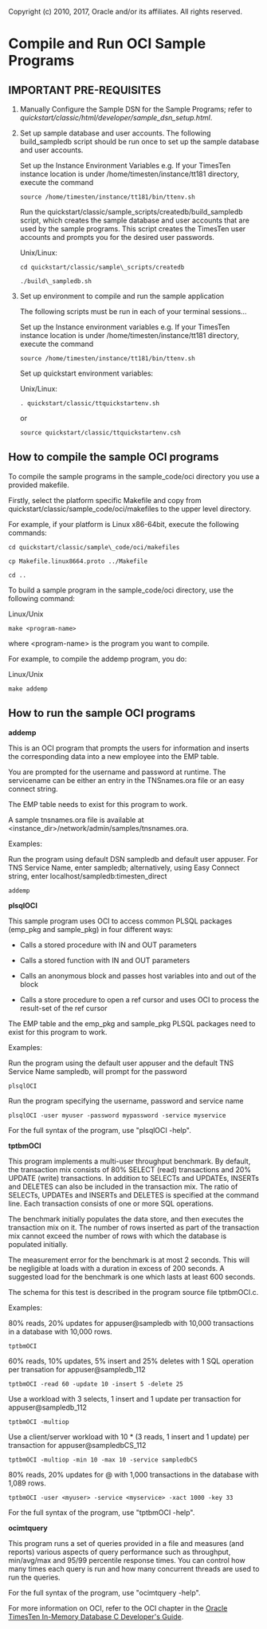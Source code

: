 Copyright (c) 2010, 2017, Oracle and/or its affiliates. All rights reserved.

# Compile and Run OCI Sample Programs

## IMPORTANT PRE-REQUISITES

1. Manually Configure the Sample DSN for the Sample Programs; refer to _quickstart/classic/html/developer/sample\_dsn\_setup.html_.

2. Set up sample database and user accounts. The following build_sampledb script should be run once to set up the sample database and user accounts.

     Set up the Instance Environment Variables e.g. If your TimesTen instance location is under /home/timesten/instance/tt181 directory, execute the command

     `source /home/timesten/instance/tt181/bin/ttenv.sh`

     Run the quickstart/classic/sample\_scripts/createdb/build\_sampledb script, which creates the sample database and user accounts that are used by the sample programs. This script creates the TimesTen user accounts and prompts you for the desired user passwords.

     Unix/Linux:

     `cd quickstart/classic/sample\_scripts/createdb`

     `./build\_sampledb.sh`

3. Set up environment to compile and run the sample application

     The following scripts must be run in each of your terminal sessions...

     Set up the Instance environment variables e.g. If your TimesTen instance location is under /home/timesten/instance/tt181 directory, execute the command

     `source /home/timesten/instance/tt181/bin/ttenv.sh`

     Set up quickstart environment variables:

     Unix/Linux:

     `. quickstart/classic/ttquickstartenv.sh` 
     
     or
     
     `source quickstart/classic/ttquickstartenv.csh`

## How to compile the sample OCI programs

To compile the sample programs in the sample_code/oci directory you use a provided makefile.

Firstly, select the platform specific Makefile and copy from quickstart/classic/sample\_code/oci/makefiles to the upper level directory.

For example, if your platform is Linux x86-64bit, execute the following commands:

`cd quickstart/classic/sample\_code/oci/makefiles`

`cp Makefile.linux8664.proto ../Makefile`

`cd ..`

To build a sample program in the sample\_code/oci directory, use the following command:

Linux/Unix

`make <program-name>`

where \<program-name\> is the program you want to compile.

For example, to compile the addemp program, you do:

Linux/Unix

`make addemp`

## How to run the sample OCI programs

**addemp**

This is an OCI program that prompts the users for information and inserts the corresponding data into a new employee into the EMP table.

You are prompted for the username and password at runtime. The servicename can be either an entry in the TNSnames.ora file or an easy connect string.

The EMP table needs to exist for this program to work.

A sample tnsnames.ora file is available at \<instance_dir\>/network/admin/samples/tnsnames.ora.

Examples:

Run the program using default DSN sampledb and default user appuser. For TNS Service Name, enter sampledb; alternatively, using Easy Connect string, enter localhost/sampledb:timesten_direct

`addemp`

**plsqlOCI**

This sample program uses OCI to access common PLSQL packages (emp\_pkg and sample\_pkg) in four different ways:

- Calls a stored procedure with IN and OUT parameters

- Calls a stored function with IN and OUT parameters

- Calls an anonymous block and passes host variables into and out of the block

- Calls a store procedure to open a ref cursor and uses OCI to process the result-set of the ref cursor

The EMP table and the emp\_pkg and sample\_pkg PLSQL packages need to exist for this program to work.

Examples:

Run the program using the default user appuser and the default TNS Service Name sampledb, will prompt for the password

`plsqlOCI`

Run the program specifying the username, password and service name

`plsqlOCI -user myuser -password mypassword -service myservice`

For the full syntax of the program, use "plsqlOCI -help".


**tptbmOCI**

This program implements a multi-user throughput benchmark. By default, the transaction mix consists of 80% SELECT (read) transactions and 20% UPDATE (write) transactions. In addition to SELECTs and UPDATEs, INSERTs and DELETES can also be included in the transaction mix. The ratio of SELECTs, UPDATEs and INSERTs and DELETES is specified at the command line. Each transaction consists of one or more SQL operations.

The benchmark initially populates the data store, and then executes the transaction mix on it. The number of rows inserted as part of the transaction mix cannot exceed the number of rows with which the database is populated initially.

The measurement error for the benchmark is at most 2 seconds. This will be negligible at loads with a duration in excess of 200 seconds. A suggested load for the benchmark is one which lasts at least 600 seconds.

The schema for this test is described in the program source file tptbmOCI.c.  

Examples:

80% reads, 20% updates for appuser@sampledb with 10,000 transactions  in a database with 10,000 rows.

`tptbmOCI`

60% reads, 10% updates, 5% insert and 25% deletes with 1 SQL operation per transation for appuser@sampledb_112

`tptbmOCI -read 60 -update 10 -insert 5 -delete 25`

Use a workload with 3 selects, 1 insert and 1 update per transaction for appuser@sampledb_112

`tptbmOCI -multiop`

Use a client/server workload with 10 * (3 reads, 1 insert and 1 update)  per transaction for appuser@sampledbCS_112

`tptbmOCI -multiop -min 10 -max 10 -service sampledbCS`

80% reads, 20% updates for <myuser>@<myservice> with 1,000 transactions in the database with 1,089 rows.

 `tptbmOCI -user <myuser> -service <myservice> -xact 1000 -key 33 `

For the full syntax of the program, use "tptbmOCI -help".


**ocimtquery**

This program runs a set of queries provided in a file and measures (and reports) various aspects of query performance such as throughput, min/avg/max and 95/99 percentile response times. You can control how many times each query is run and how many concurrent threads are used to run the queries.

For the full syntax of the program, use "ocimtquery -help".

For more information on OCI, refer to the OCI chapter in the [Oracle TimesTen In-Memory Database C Developer's Guide](https://docs.oracle.com/database/timesten-18.1/TTCDV/toc.htm).
